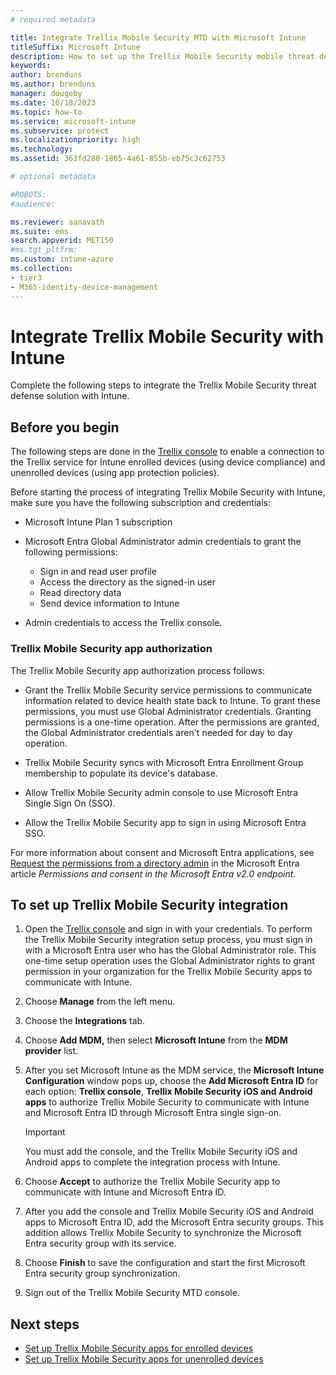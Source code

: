 ```yaml
---
# required metadata

title: Integrate Trellix Mobile Security MTD with Microsoft Intune
titleSuffix: Microsoft Intune
description: How to set up the Trellix Mobile Security mobile threat defense (MTD) solution with Microsoft Intune to control mobile device access to your corporate resources.
keywords:
author: brenduns
ms.author: brenduns
manager: dougeby
ms.date: 10/18/2023
ms.topic: how-to
ms.service: microsoft-intune
ms.subservice: protect
ms.localizationpriority: high
ms.technology:
ms.assetid: 363fd280-1865-4a61-855b-eb75c3c62753

# optional metadata

#ROBOTS:
#audience:

ms.reviewer: aanavath
ms.suite: ems
search.appverid: MET150
#ms.tgt_pltfrm:
ms.custom: intune-azure
ms.collection:
- tier3
- M365-identity-device-management
---
```


# Integrate Trellix Mobile Security with Intune

Complete the following steps to integrate the Trellix Mobile Security threat defense solution with Intune.

## Before you begin

The following steps are done in the [Trellix console](https://manage.trellix.com) to enable a connection to the Trellix service for Intune enrolled devices (using device compliance) and unenrolled devices (using app protection policies).

Before starting the process of integrating Trellix Mobile Security with Intune, make sure you have the following subscription and credentials:

- Microsoft Intune Plan 1 subscription
- Microsoft Entra Global Administrator admin credentials to grant the following permissions:

  - Sign in and read user profile
  - Access the directory as the signed-in user
  - Read directory data
  - Send device information to Intune

- Admin credentials to access the Trellix console.

### Trellix Mobile Security app authorization

The Trellix Mobile Security app authorization process follows:

- Grant the Trellix Mobile Security service permissions to communicate information related to device health state back to Intune. To grant these permissions, you must use Global Administrator credentials. Granting permissions is a one-time operation. After the permissions are granted, the Global Administrator credentials aren't needed for day to day operation.

- Trellix Mobile Security syncs with Microsoft Entra Enrollment Group membership to populate its device's database.
- Allow Trellix Mobile Security admin console to use Microsoft Entra Single Sign On (SSO).
- Allow the Trellix Mobile Security app to sign in using Microsoft Entra SSO.

For more information about consent and Microsoft Entra applications, see [Request the permissions from a directory admin](/azure/active-directory/develop/v2-permissions-and-consent#request-the-permissions-from-a-directory-admin) in the Microsoft Entra article *Permissions and consent in the Microsoft Entra v2.0 endpoint*.

## To set up Trellix Mobile Security integration

1. Open the [Trellix console](https://manage.trellix.com) and sign in with your credentials. To perform the Trellix Mobile Security integration setup process, you must sign in with a Microsoft Entra user who has the Global Administrator role. This one-time setup operation uses the Global Administrator rights to grant permission in your organization for the Trellix Mobile Security apps to communicate with Intune.

2. Choose **Manage** from the left menu.
3. Choose the **Integrations** tab.

4. Choose **Add MDM,** then select **Microsoft Intune** from the **MDM provider** list.

5. After you set Microsoft Intune as the MDM service, the **Microsoft Intune Configuration** window pops up, choose the **Add Microsoft Entra ID** for each option: **Trellix console**, **Trellix Mobile Security iOS and Android apps** to authorize Trellix Mobile Security to communicate with Intune and Microsoft Entra ID through Microsoft Entra single sign-on.

   > [!IMPORTANT]
   >
   > You must add the console, and the Trellix Mobile Security iOS and Android apps to complete the integration process with Intune.

6. Choose **Accept** to authorize the Trellix Mobile Security app to communicate with Intune and Microsoft Entra ID.

7. After you add the console and Trellix Mobile Security iOS and Android apps to Microsoft Entra ID, add the Microsoft Entra security groups. This addition allows Trellix Mobile Security to synchronize the Microsoft Entra security group with its service.

8. Choose **Finish** to save the configuration and start the first Microsoft Entra security group synchronization.

9. Sign out of the Trellix Mobile Security MTD console.

## Next steps

- [Set up Trellix Mobile Security apps for enrolled devices](mtd-apps-ios-app-configuration-policy-add-assign.md)
- [Set up Trellix Mobile Security apps for unenrolled devices](mtd-add-apps-unenrolled-devices.md)
